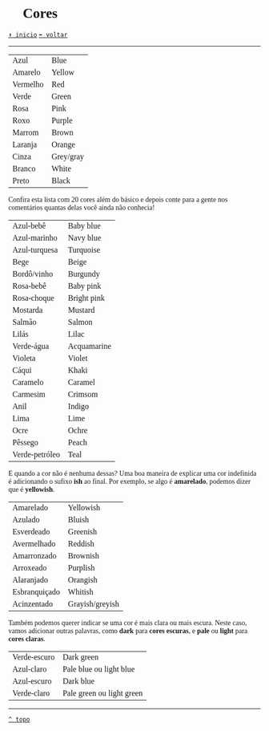 <font face="Calibri">

# 🎨 Cores

[`⬆️ inicio`](../../EF%20Route.md)
[`⬅️ voltar`](../Iniciante%201.md)

---

|||
|:-|:-|
| Azul | Blue |
| Amarelo | Yellow |
| Vermelho | Red |
| Verde | Green |
| Rosa | Pink |
| Roxo | Purple |
| Marrom | Brown |
| Laranja | Orange |
| Cinza | Grey/gray |
| Branco | White |
| Preto | Black |

Confira esta lista com 20 cores além do básico e depois conte para a gente nos comentários quantas delas você ainda não conhecia!

|||
|:-|:-|
| Azul-bebê | Baby blue |
| Azul-marinho | Navy blue |
| Azul-turquesa | Turquoise |
| Bege | Beige |
| Bordô/vinho | Burgundy |
| Rosa-bebê | Baby pink |
| Rosa-choque | Bright pink |
| Mostarda | Mustard |
| Salmão | Salmon |
| Lilás | Lilac |
| Verde-água | Acquamarine |
| Violeta | Violet |
| Cáqui | Khaki |
| Caramelo | Caramel |
| Carmesim | Crimsom  |
| Anil | Indigo |
| Lima | Lime |
| Ocre | Ochre |
| Pêssego | Peach |
| Verde-petróleo | Teal |

E quando a cor não é nenhuma dessas?
Uma boa maneira de explicar uma cor indefinida é adicionando o sufixo **ish** ao final.
Por exemplo, se algo é **amarelado**, podemos dizer que é **yellowish**.

|||
|:-|:-|
| Amarelado | Yellowish |
| Azulado | Bluish |
| Esverdeado | Greenish |
| Avermelhado | Reddish |
| Amarronzado | Brownish |
| Arroxeado | Purplish |
| Alaranjado | Orangish |
| Esbranquiçado | Whitish |
| Acinzentado | Grayish/greyish |

Também podemos querer indicar se uma cor é mais clara ou mais escura. 
Neste caso, vamos adicionar outras palavras, como **dark** para **cores escuras**, e **pale** ou **light** para **cores claras**.

|||
|:-|:-|
| Verde-escuro | Dark green |
| Azul-claro | Pale blue ou light blue |
| Azul-escuro | Dark blue |
| Verde-claro | Pale green ou light green |

---

[`^ topo`](#-cores)
</font>
